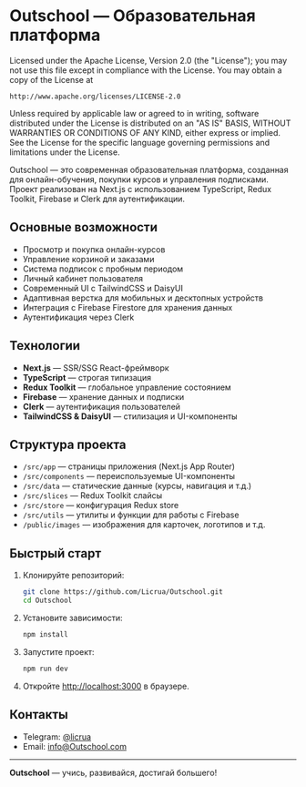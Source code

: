 # Outschool — Образовательная платформа

Licensed under the Apache License, Version 2.0 (the "License");
you may not use this file except in compliance with the License.
You may obtain a copy of the License at

    http://www.apache.org/licenses/LICENSE-2.0

Unless required by applicable law or agreed to in writing, software
distributed under the License is distributed on an "AS IS" BASIS,
WITHOUT WARRANTIES OR CONDITIONS OF ANY KIND, either express or implied.
See the License for the specific language governing permissions and
limitations under the License.

Outschool — это современная образовательная платформа, созданная для онлайн-обучения, покупки курсов и управления подписками. Проект реализован на Next.js с использованием TypeScript, Redux Toolkit, Firebase и Clerk для аутентификации.

## Основные возможности

- Просмотр и покупка онлайн-курсов
- Управление корзиной и заказами
- Система подписок с пробным периодом
- Личный кабинет пользователя
- Современный UI с TailwindCSS и DaisyUI
- Адаптивная верстка для мобильных и десктопных устройств
- Интеграция с Firebase Firestore для хранения данных
- Аутентификация через Clerk

## Технологии

- **Next.js** — SSR/SSG React-фреймворк
- **TypeScript** — строгая типизация
- **Redux Toolkit** — глобальное управление состоянием
- **Firebase** — хранение данных и подписки
- **Clerk** — аутентификация пользователей
- **TailwindCSS & DaisyUI** — стилизация и UI-компоненты

## Структура проекта

- `/src/app` — страницы приложения (Next.js App Router)
- `/src/components` — переиспользуемые UI-компоненты
- `/src/data` — статические данные (курсы, навигация и т.д.)
- `/src/slices` — Redux Toolkit слайсы
- `/src/store` — конфигурация Redux store
- `/src/utils` — утилиты и функции для работы с Firebase
- `/public/images` — изображения для карточек, логотипов и т.д.

## Быстрый старт

1. Клонируйте репозиторий:
   ```bash
   git clone https://github.com/Licrua/Outschool.git
   cd Outschool
   ```
2. Установите зависимости:
   ```bash
   npm install
   ```
3. Запустите проект:
   ```bash
   npm run dev
   ```
4. Откройте [http://localhost:3000](http://localhost:3000) в браузере.



## Контакты

- Telegram: [@licrua](https://t.me/licrua)
- Email: info@Outschool.com

---

**Outschool** — учись, развивайся, достигай большего!
